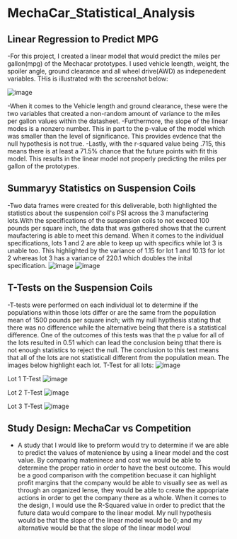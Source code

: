 # MechaCar_Statistical_Analysis

## Linear Regression to Predict MPG
  -For this project, I created a linear model that would predict the miles per gallon(mpg) of the Mechacar prototypes. I used vehicle leength, weight, the spoiler angle, ground clearance and all wheel drive(AWD) as indepenedent variables. THis is illustrated with the screenshot below:
  
![image](https://user-images.githubusercontent.com/101299252/180668927-dc01cce5-cd23-42ea-b414-88a97c080716.png)

  -When it comes to the Vehicle length and ground clearance, these were the two variables that created a non-random amount of variance to the miles per gallon values within the datasheet.
  -Furthermore, the slope of the linear modes is a nonzero number. This in part to the p-value of the model which was smaller than the level of significance. This provides evdence that the null hypothesis is not true.
  -Lastly, with the r-squared value being .715, this means there is at least a 71.5% chance that the future points with fit this model. This results in the linear model not properly predicting the miles per gallon of the prototypes.

## Summaryy Statistics on Suspension Coils 
  -Two data frames were created for this deliverable, both highlighted the statistics about the suspension coil's PSI across the 3 manufactering lots.With the specifications of the suspension coils to not exceed 100 pounds per square inch, the data that was gathered shows that the current maufactering is able to meet this demand. When it comes to the individual specifications, lots 1 and 2 are able to keep up with specifics while lot 3 is unable too. This highlighted by the variance of 1.15 for lot 1 and 10.13 for lot 2 whereas lot 3 has a variance of 220.1 which doubles the inital specification. 
  ![image](https://user-images.githubusercontent.com/101299252/180670676-ed29d200-089b-4596-9c7a-e1ff049314df.png)
  ![image](https://user-images.githubusercontent.com/101299252/180670691-5ae1ea17-f60f-4966-ad13-8cb298915c08.png)
  
## T-Tests on the Suspension Coils
  -T-tests were performed on each individual lot to determine if the populations within those lots differ or are the same from the popuilation mean of 1500 pounds per square inch; with my null hypthesis stating that there was no difference while the alternative being that there is a statistical difference. One of the outcomes of this tests was that the p value for all of the lots resulted in 0.51 which can lead the conclusion being tthat there is not enough statistics to reject the null. The conclusion to this test means that all of the lots are not statisticall different from the population mean. The images below highlight each lot.
T-Test for all lots:
 ![image](https://user-images.githubusercontent.com/101299252/180671097-a628db79-dacf-4a19-a473-238213cf9fef.png)
 
Lot 1 T-Test
![image](https://user-images.githubusercontent.com/101299252/180671131-50aafe55-2f56-4908-a20d-5357db672315.png)

Lot 2 T-Test
![image](https://user-images.githubusercontent.com/101299252/180671149-a04e4c4b-769e-4b90-8950-75f5619b30bc.png)

Lot 3 T-Test
![image](https://user-images.githubusercontent.com/101299252/180671168-0300f923-1771-4b97-a902-cabaefab499c.png)

## Study Design: MechaCar vs Competition
  - A study that I would like to preform would try to determine if we are able to predict the values of matenience by using a linear model and the cost value. By comparing mateninece and cost we would be able to determine the proper ratio in order to have the best outcome. This would be a good comparison with the competition becuase it can highlight profit margins that the company would be able to visually see as well as through an organized lense, they would be able to create the appopriate actions in order to get the company there as a whole. 
  When it comes to the design, I would use the R-Squared value in order to predict that the future data would compare to the linear model. My null hypothesis would be that the slope of the linear model would be 0; and my alternative would be that the slope of the linear model woul
